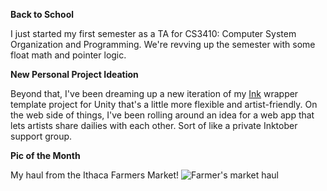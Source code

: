 **Back to School**

I just started my first semester as a TA for CS3410: Computer System Organization and Programming.
We're revving up the semester with some float math and pointer logic.

**New Personal Project Ideation**

Beyond that, I've been dreaming up a new iteration of my [Ink](https://www.inklestudios.com/ink/) wrapper template project for Unity
that's a little more flexible and artist-friendly. On the web side of things, I've been rolling
around an idea for a web app that lets artists share dailies with each other. Sort of like a private Inktober
support group.

**Pic of the Month**

My haul from the Ithaca Farmers Market!
![Farmer's market haul](/pic-of-the-month.jpeg)
